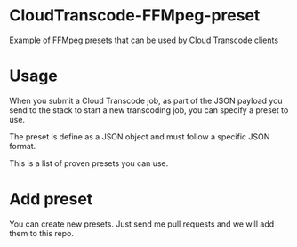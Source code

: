 # CloudTranscode-FFMpeg-preset
Example of FFMpeg presets that can be used by Cloud Transcode clients

# Usage

When you submit a Cloud Transcode job, as part of the JSON payload you send to the stack to start a new transcoding job, you can specify a preset to use.

The preset is define as a JSON object and must follow a specific JSON format.

This is a list of proven presets you can use.

# Add preset

You can create new presets. Just send me pull requests and we will add them to this repo.

